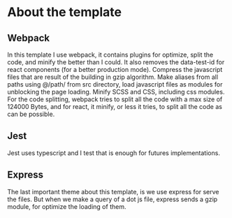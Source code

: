 # About the template

## Webpack

In this template I use webpack, it contains plugins for optimize, split the code, and minify the
better than I could.
It also removes the data-test-id for react components (for a better production mode). Compress the javascript files that are result of the building in gzip algorithm. Make aliases from all paths using @/path/ from src directory, load javascript files as modules for unblocking the page loading. Minify SCSS and CSS, including css modules. For the code splitting, webpack tries to split all the code with a max size of 124000 Bytes, and for react, it minify, or less it tries, to split all the code as can be possible.

## Jest

Jest uses typescript and I test that is enough for futures implementations.

## Express

The last important theme about this template, is we use express for serve the files. But when we make a query of a dot js file, express sends a gzip module, for optimize the loading of them.
